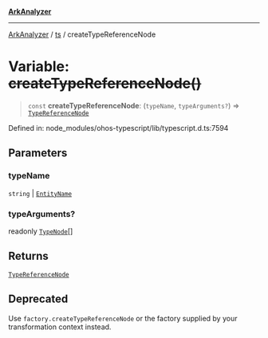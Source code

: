 [**ArkAnalyzer**](../../../../README.md)

***

[ArkAnalyzer](../../../../globals.md) / [ts](../README.md) / createTypeReferenceNode

# Variable: ~~createTypeReferenceNode()~~

> `const` **createTypeReferenceNode**: (`typeName`, `typeArguments?`) => [`TypeReferenceNode`](../interfaces/TypeReferenceNode.md)

Defined in: node\_modules/ohos-typescript/lib/typescript.d.ts:7594

## Parameters

### typeName

`string` | [`EntityName`](../type-aliases/EntityName.md)

### typeArguments?

readonly [`TypeNode`](../interfaces/TypeNode.md)[]

## Returns

[`TypeReferenceNode`](../interfaces/TypeReferenceNode.md)

## Deprecated

Use `factory.createTypeReferenceNode` or the factory supplied by your transformation context instead.

